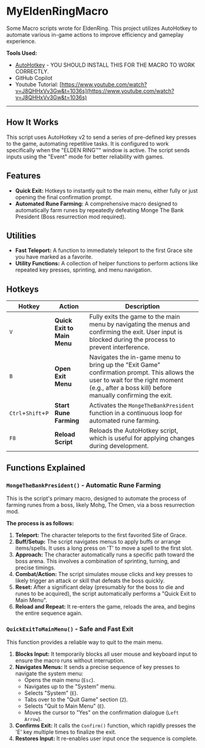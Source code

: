 # MyEldenRingMacro

Some Macro scripts wrote for EldenRing. This project utilizes AutoHotkey to automate various in-game actions to improve efficiency and gameplay experience.

**Tools Used:**

* [AutoHotkey](https://www.autohotkey.com/) - YOU SHOULD INSTALL THIS FOR THE MACRO TO WORK CORRECTLY.
* GitHub Copilot
* Youtube Tutorial: [https://www.youtube.com/watch?v=J8QHHxVv3Gw&t=1036s](https://www.youtube.com/watch?v=J8QHHxVv3Gw&t=1036s)

---

## How It Works

This script uses AutoHotkey v2 to send a series of pre-defined key presses to the game, automating repetitive tasks.  It is configured to work specifically when the "ELDEN RING™" window is active. The script sends inputs using the "Event" mode for better reliability with games. 

## Features

* **Quick Exit:** Hotkeys to instantly quit to the main menu, either fully or just opening the final confirmation prompt.
* **Automated Rune Farming:** A comprehensive macro designed to automatically farm runes by repeatedly defeating Monge The Bank President (Boss resurrection mod required).

## Utilities

* **Fast Teleport:** A function to immediately teleport to the first Grace site you have marked as a favorite.
* **Utility Functions:** A collection of helper functions to perform actions like repeated key presses, sprinting, and menu navigation.

## Hotkeys

| Hotkey | Action | Description |
| --- | --- | --- |
| `V` | **Quick Exit to Main Menu** | Fully exits the game to the main menu by navigating the menus and confirming the exit. User input is blocked during the process to prevent interference. |
| `B` | **Open Exit Menu** | Navigates the in-game menu to bring up the "Exit Game" confirmation prompt. This allows the user to wait for the right moment (e.g., after a boss kill) before manually confirming the exit. |
| `Ctrl`+`Shift`+`P` | **Start Rune Farming** | Activates the `MongeTheBankPresident` function in a continuous loop for automated rune farming. |
| `F8` | **Reload Script** | Reloads the AutoHotkey script, which is useful for applying changes during development. |

## Functions Explained

### `MongeTheBankPresident()` - Automatic Rune Farming

This is the script's primary macro, designed to automate the process of farming runes from a boss, likely Mohg, The Omen, via a boss resurrection mod.

**The process is as follows:**
1.  **Teleport:** The character teleports to the first favorited Site of Grace.
2.  **Buff/Setup:** The script navigates menus to apply buffs or arrange items/spells. It uses a long press on 'T' to move a spell to the first slot. 
3.  **Approach:** The character automatically runs a specific path toward the boss arena. This involves a combination of sprinting, turning, and precise timings.
4.  **Combat/Action:** The script simulates mouse clicks and key presses to likely trigger an attack or skill that defeats the boss quickly.
5.  **Reset:** After a significant delay (presumably for the boss to die and runes to be acquired), the script automatically performs a "Quick Exit to Main Menu".
6.  **Reload and Repeat:** It re-enters the game, reloads the area, and begins the entire sequence again.

### `QuickExitToMainMenu()` - Safe and Fast Exit

This function provides a reliable way to quit to the main menu. 

1.  **Blocks Input:** It temporarily blocks all user mouse and keyboard input to ensure the macro runs without interruption. 
2.  **Navigates Menus:** It sends a precise sequence of key presses to navigate the system menu:
    * Opens the main menu (`Esc`). 
    * Navigates up to the "System" menu. 
    * Selects "System" (`E`). 
    * Tabs over to the "Quit Game" section (`Z`). 
    * Selects "Quit to Main Menu" (`E`). 
    * Moves the cursor to "Yes" on the confirmation dialogue (`Left Arrow`). 
3.  **Confirms Exit:** It calls the `Confirm()` function, which rapidly presses the 'E' key multiple times to finalize the exit. 
4.  **Restores Input:** It re-enables user input once the sequence is complete. 
